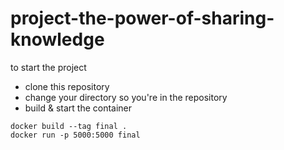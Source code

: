# project-the-power-of-sharing-knowledge

to start the project
* clone this repository
* change your directory so you're in the repository
* build & start the container
```
docker build --tag final .
docker run -p 5000:5000 final
```
